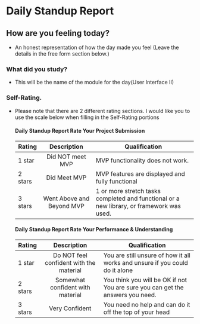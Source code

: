 # Daily Standup Report

## How are you feeling today?
* An honest representation of how the day made you feel (Leave the details in the free form section below.)

### What did you study?
* This will be the name of the module for the day(User Interface II)

### Self-Rating.
* Please note that there are 2 different rating sections. I would like you to use the
     scale below when filling in the Self-Rating portions

    #### Daily Standup Report Rate Your Project Submission

    | Rating     | Description           | Qualification      |
    | ---------- |:---------------------:| ------------------ |
    | 1 star     | Did NOT meet MVP         | MVP functionality does not work.
    | 2 stars    | Did Meet MVP             | MVP features are displayed and fully functional
    | 3 stars    | Went Above and Beyond MVP| 1 or more stretch tasks completed and functional or a new library, or framework was used.

    
    #### Daily Standup Report Rate Your Performance & Understanding

    | Rating     | Description           | Qualification      |
    | ---------- |:---------------------:| ------------------ |
    | 1 star     | Do NOT feel confident with the material | You are still unsure of how it all works and unsure if you could do it alone
    | 2 stars    | Somewhat confident with material | You think you will be OK if not You are sure you can get the answers you need.
    | 3 stars    | Very Confident | You need no help and can do it off the top of your head